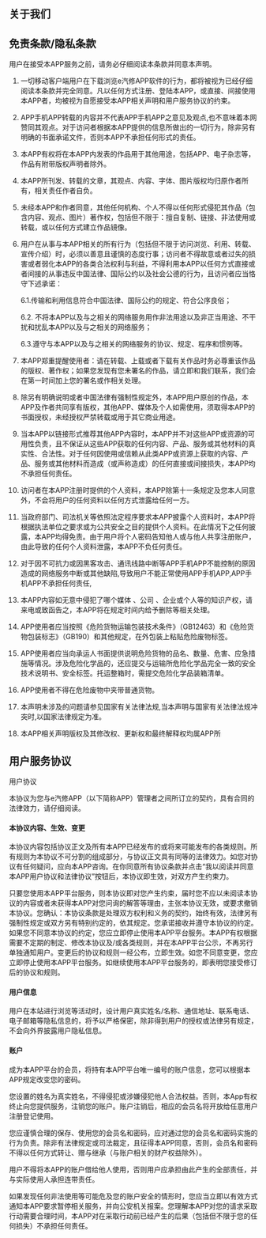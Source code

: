 
## 关于我们

## 免责条款/隐私条款

用户在接受本APP服务之前，请务必仔细阅读本条款并同意本声明。

1. 一切移动客户端用户在下载浏览e汽修APP软件的行为，都将被视为已经仔细阅读本条款并完全同意。凡以任何方式注册、登陆本APP，或直接、间接使用本APP者，均被视为自愿接受本APP相关声明和用户服务协议的约束。

2. APP手机APP转载的内容并不代表APP手机APP之意见及观点,也不意味着本网赞同其观点。对于访问者根据本APP提供的信息所做出的一切行为，除非另有明确的书面承诺文件，否则本APP不承担任何形式的责任。

3. 本APP有权将在本APP内发表的作品用于其他用途，包括APP、电子杂志等，作品有附带版权声明者除外。

4. 本APP所刊发、转载的文章，其观点、内容、字体、图片版权均归原作者所有，相关责任作者自负。

5. 未经本APP和作者同意，其他任何机构、个人不得以任何形式侵犯其作品（包含内容、观点、图片）著作权，包括但不限于：擅自复制、链接、非法使用或转载，或以任何方式建立作品镜像。

6. 用户在从事与本APP相关的所有行为（包括但不限于访问浏览、利用、转载、宣传介绍）时，必须以善意且谨慎的态度行事；访问者不得故意或者过失的损害或者弱化本APP的各类合法权利与利益，不得利用本APP以任何方式直接或者间接的从事违反中国法律、国际公约以及社会公德的行为，且访问者应当恪守下述承诺：

    6.1.传输和利用信息符合中国法律、国际公约的规定、符合公序良俗；

    6.2. 不将本APP以及与之相关的网络服务用作非法用途以及非正当用途、不干扰和扰乱本APP以及与之相关的网络服务；
    
    6.3.遵守与本APP以及与之相关的网络服务的协议、规定、程序和惯例等。

7. 本APP郑重提醒使用者：请在转载、上载或者下载有关作品时务必尊重该作品的版权、著作权；如果您发现有您未署名的作品，请立即和我们联系，我们会在第一时间加上您的署名或作相关处理。

8. 除另有明确说明或者中国法律有强制性规定外，本APP用户原创的作品，本APP及作者共同享有版权，其他APP、媒体及个人如需使用，须取得本APP的书面授权，未经授权严禁转载或用于其它商业用途。

9. 当本APP以链接形式推荐其他APP内容时，本APP并不对这些APP或资源的可用性负责，且不保证从这些APP获取的任何内容、产品、服务或其他材料的真实性、合法性。对于任何因使用或信赖从此类APP或资源上获取的内容、产品、服务或其他材料而造成（或声称造成）的任何直接或间接损失，本APP均不承担任何责任。

10. 访问者在本APP注册时提供的个人资料，本APP除第十一条规定及您本人同意外，不会将用户的任何资料以任何方式泄露给任何一方。

11. 当政府部门、司法机关等依照法定程序要求本APP披露个人资料时，本APP将根据执法单位之要求或为公共安全之目的提供个人资料。在此情况下之任何披露，本APP均得免责。由于用户将个人密码告知他人或与他人共享注册账户，由此导致的任何个人资料泄露，本APP不负任何责任。

12. 对于因不可抗力或因黑客攻击、通讯线路中断等APP手机APP不能控制的原因造成的网络服务中断或其他缺陷,导致用户不能正常使用APP手机APP,APP手机APP不承担任何责任,

13. 本APP内容如无意中侵犯了哪个媒体 、公司 、企业或个人等的知识产权，请来电或致函告之，本APP将在规定时间内给予删除等相关处理。

14. APP使用者应当按照《危险货物运输包装技术条件》（GB12463）和《危险货物包装标志》（GB190）和其他规定，在外包装上粘贴危险废物标签。

15. APP使用者应当向承运人书面提供说明危险货物的品名、数量、危害、应急措施等情况。涉及危险化学品的，还应提交与运输所危险化学品完全一致的安全技术说明书、安全标签。托运整箱时，需提交危险化学品装箱清单。

16. APP使用者不得在危险废物中夹带普通货物。

17. 本声明未涉及的问题请参见国家有关法律法规,当本声明与国家有关法律法规冲突时,以国家法律规定为准。

18. 本APP相关声明版权及其修改权、更新权和最终解释权均属APP所

## 用户服务协议

用户协议

 本协议为您与e汽修APP（以下简称APP）管理者之间所订立的契约，具有合同的法律效力，请仔细阅读。

#### 本协议内容、生效、变更

 本协议内容包括协议正文及所有本APP已经发布的或将来可能发布的各类规则。所有规则为本协议不可分割的组成部分，与协议正文具有同等的法律效力。如您对协议有任何疑问，应向本APP咨询。在你同意所有协议条款并点击“我以阅读并同意本APP用户协议和法律协议”按钮后，本协议即生效，对双方产生约束力。

 只要您使用本APP平台服务，则本协议即对您产生约束，届时您不应以未阅读本协议的内容或者未获得本APP对您问询的解答等理由，主张本协议无效，或要求撤销本协议。您确认：本协议条款是处理双方权利和义务的契约，始终有效，法律另有强制性规定或双方另有特别约定的，依其规定。您承诺接收并遵守本协议的约定。如果您不同意本协议的约定，您应立即停止使用本APP平台服务。本APP有权根据需要不定期的制定、修改本协议及/或各类规则，并在本APP平台公示，不再另行单独通知用户。变更后的协议和规则一经公布，立即生效。如您不同意变更，您应立即停止使用本APP平台服务。如继续使用本APP平台服务的，即表明您接受修订后的协议和规则。

#### 用户信息

 用户在本站进行浏览等活动时，设计用户真实姓名/名称、通信地址、联系电话、电子邮箱等隐私信息的，将予以严格保密，除非得到用户的授权或法律另有规定，不会向外界披露用户隐私信息。

#### 账户

 成为本APP平台的会员，将持有本APP平台唯一编号的账户信息，您可以根据本APP规定改变您的密码。

 您设置的姓名为真实姓名，不得侵犯或涉嫌侵犯他人合法权益。否则，本App有权终止向您提供服务，注销您的账户。账户注销后，相应的会员名将开放给任意用户注册登记使用。

 您应谨慎合理的保存、使用您的会员名和密码，应对通过您的会员名和密码实施的行为负责。除非有法律规定或司法裁定，且征得本APP同意，否则，会员名和密码不得以任何方式转让、赠与继承（与账户相关的财产权益除外）。

 用户不得将本APP的账户借给他人使用，否则用户应承担由此产生的全部责任，并与实际使用人承担连带责任。

 如果发现任何非法使用等可能危及您的账户安全的情形时，您应当立即以有效方式通知本APP要求暂停相关服务，并向公安机关报案。您理解本APP对您的请求采取行动需要合理时间，本APP对在采取行动前已经产生的后果（包括但不限于您的任何损失）不承担任何责任。

